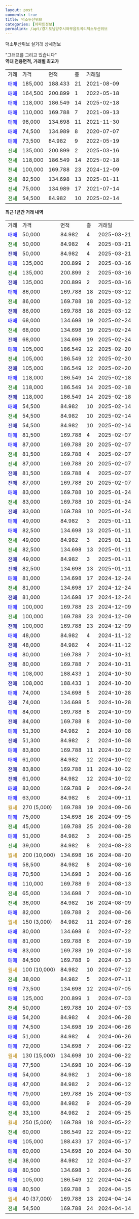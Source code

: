 ```yaml
---
layout: post
comments: true
title: 덕소두산위브
categories: [아파트정보]
permalink: /apt/경기도남양주시와부읍도곡리덕소두산위브
---
```


덕소두산위브 실거래 상세정보

<script type="text/javascript">
  google.charts.load('current', {'packages':['line', 'corechart']});
  google.charts.setOnLoadCallback(drawChart);

  function drawChart() {
    var data = new google.visualization.DataTable();
    data.addColumn('date', '거래일');
    data.addColumn('number', "매매");
    data.addColumn('number', "전세");
    data.addColumn('number', "전매");

    data.addRows([[new Date(Date.parse("2025-03-21")), 50000, null, null], [new Date(Date.parse("2025-03-21")), null, 50000, null], [new Date(Date.parse("2025-03-21")), null, null, 50000], [new Date(Date.parse("2025-03-16")), 135000, null, null], [new Date(Date.parse("2025-03-16")), null, 135000, null], [new Date(Date.parse("2025-03-16")), null, null, 135000], [new Date(Date.parse("2025-03-12")), 86000, null, null], [new Date(Date.parse("2025-03-12")), null, 86000, null], [new Date(Date.parse("2025-03-12")), null, null, 86000], [new Date(Date.parse("2025-02-24")), 68000, null, null], [new Date(Date.parse("2025-02-24")), null, 68000, null], [new Date(Date.parse("2025-02-24")), null, null, 68000], [new Date(Date.parse("2025-02-20")), 105000, null, null], [new Date(Date.parse("2025-02-20")), null, 105000, null], [new Date(Date.parse("2025-02-20")), null, null, 105000], [new Date(Date.parse("2025-02-18")), 118000, null, null], [new Date(Date.parse("2025-02-18")), null, 118000, null], [new Date(Date.parse("2025-02-18")), null, null, 118000], [new Date(Date.parse("2025-02-14")), 54500, null, null], [new Date(Date.parse("2025-02-14")), null, 54500, null], [new Date(Date.parse("2025-02-14")), null, null, 54500], [new Date(Date.parse("2025-02-07")), 81500, null, null], [new Date(Date.parse("2025-02-07")), 87000, null, null], [new Date(Date.parse("2025-02-07")), null, 81500, null], [new Date(Date.parse("2025-02-07")), null, 87000, null], [new Date(Date.parse("2025-02-07")), null, null, 81500], [new Date(Date.parse("2025-02-07")), null, null, 87000], [new Date(Date.parse("2025-01-24")), 83000, null, null], [new Date(Date.parse("2025-01-24")), null, 83000, null], [new Date(Date.parse("2025-01-24")), null, null, 83000], [new Date(Date.parse("2025-01-11")), 49000, null, null], [new Date(Date.parse("2025-01-11")), 82500, null, null], [new Date(Date.parse("2025-01-11")), null, 49000, null], [new Date(Date.parse("2025-01-11")), null, 82500, null], [new Date(Date.parse("2025-01-11")), null, null, 49000], [new Date(Date.parse("2025-01-11")), null, null, 82500], [new Date(Date.parse("2024-12-24")), 81000, null, null], [new Date(Date.parse("2024-12-24")), null, 81000, null], [new Date(Date.parse("2024-12-24")), null, null, 81000], [new Date(Date.parse("2024-12-09")), 100000, null, null], [new Date(Date.parse("2024-12-09")), null, 100000, null], [new Date(Date.parse("2024-12-09")), null, null, 100000], [new Date(Date.parse("2024-11-12")), 48000, null, null], [new Date(Date.parse("2024-11-12")), null, null, 48000], [new Date(Date.parse("2024-10-31")), 80000, null, null], [new Date(Date.parse("2024-10-31")), null, null, 80000], [new Date(Date.parse("2024-10-30")), 108000, null, null], [new Date(Date.parse("2024-10-30")), null, null, 108000], [new Date(Date.parse("2024-10-28")), 74000, null, null], [new Date(Date.parse("2024-10-28")), null, null, 74000], [new Date(Date.parse("2024-10-09")), 84000, null, null], [new Date(Date.parse("2024-10-09")), null, null, 84000], [new Date(Date.parse("2024-10-08")), 51300, null, null], [new Date(Date.parse("2024-10-08")), null, null, 51300], [new Date(Date.parse("2024-10-02")), 83800, null, null], [new Date(Date.parse("2024-10-02")), 61000, null, null], [new Date(Date.parse("2024-10-02")), null, null, 83800], [new Date(Date.parse("2024-10-02")), null, null, 61000], [new Date(Date.parse("2024-09-24")), 83000, null, null], [new Date(Date.parse("2024-09-11")), 63000, null, null], [new Date(Date.parse("2024-09-06")), null, null, null], [new Date(Date.parse("2024-09-05")), 75000, null, null], [new Date(Date.parse("2024-08-28")), null, 45000, null], [new Date(Date.parse("2024-08-25")), 51000, null, null], [new Date(Date.parse("2024-08-23")), null, 39000, null], [new Date(Date.parse("2024-08-20")), null, null, null], [new Date(Date.parse("2024-08-16")), 58500, null, null], [new Date(Date.parse("2024-08-16")), 70500, null, null], [new Date(Date.parse("2024-08-13")), 110000, null, null], [new Date(Date.parse("2024-08-10")), null, 65000, null], [new Date(Date.parse("2024-08-09")), null, 36000, null], [new Date(Date.parse("2024-08-06")), 82000, null, null], [new Date(Date.parse("2024-07-26")), null, null, null], [new Date(Date.parse("2024-07-22")), 80000, null, null], [new Date(Date.parse("2024-07-19")), 81000, null, null], [new Date(Date.parse("2024-07-18")), 83000, null, null], [new Date(Date.parse("2024-07-13")), 84500, null, null], [new Date(Date.parse("2024-07-12")), null, null, null], [new Date(Date.parse("2024-07-11")), null, 38000, null], [new Date(Date.parse("2024-07-05")), 73500, null, null], [new Date(Date.parse("2024-07-03")), 125000, null, null], [new Date(Date.parse("2024-07-03")), null, 50000, null], [new Date(Date.parse("2024-06-28")), 54200, null, null], [new Date(Date.parse("2024-06-26")), 74500, null, null], [new Date(Date.parse("2024-06-26")), 51000, null, null], [new Date(Date.parse("2024-06-22")), 72000, null, null], [new Date(Date.parse("2024-06-22")), null, null, null], [new Date(Date.parse("2024-06-19")), 77500, null, null], [new Date(Date.parse("2024-06-18")), 54000, null, null], [new Date(Date.parse("2024-06-12")), 47000, null, null], [new Date(Date.parse("2024-06-03")), 79000, null, null], [new Date(Date.parse("2024-05-29")), 63000, null, null], [new Date(Date.parse("2024-05-25")), null, 33100, null], [new Date(Date.parse("2024-05-22")), null, null, null], [new Date(Date.parse("2024-05-22")), null, 60000, null], [new Date(Date.parse("2024-05-17")), 105000, null, null], [new Date(Date.parse("2024-04-30")), 60000, null, null], [new Date(Date.parse("2024-04-27")), null, 38000, null], [new Date(Date.parse("2024-04-26")), 80500, null, null], [new Date(Date.parse("2024-04-24")), 105000, null, null], [new Date(Date.parse("2024-04-15")), 80500, null, null], [new Date(Date.parse("2024-04-14")), null, null, null], [new Date(Date.parse("2024-04-14")), null, 54500, null]]);

    var options = {
      hAxis: {
        format: 'yyyy/MM/dd'
      },    
      lineWidth: 0,
      pointsVisible: true,    
      title: '최근 1년간 유형별 실거래가 분포',
      legend: { position: 'bottom' }
    };

    var formatter = new google.visualization.NumberFormat({pattern:'###,###'} );
    formatter.format(data, 1);
    formatter.format(data, 2);
    
    setTimeout(function() {
        var chart = new google.visualization.LineChart(document.getElementById('columnchart_material'));
        chart.draw(data, (options));
        document.getElementById('loading').style.display = 'none';
    }, 200);
  }
</script>


<div id="loading" style="z-index:20; display: block; margin-left: 0px">"그래프를 그리고 있습니다"</div>
<div id="columnchart_material" style="width: 95%; margin-left: 0px; display: block"></div>
<!-- contents start -->
<b>역대 전용면적, 거래별 최고가</b>
<table class="sortable">
    <tr>
      <td>거래</td>
      <td>가격</td>
      <td>면적</td>
      <td>층</td>
      <td>거래일</td>
    </tr>
        <tr>
          <td><a style="color: blue">매매</a></td>
          <td>185,000</td>
          <td>188.433</td>
          <td>21</td>
          <td>2021-08-09</td>
        </tr>            <tr>
          <td><a style="color: blue">매매</a></td>
          <td>164,500</td>
          <td>200.899</td>
          <td>1</td>
          <td>2022-05-18</td>
        </tr>            <tr>
          <td><a style="color: blue">매매</a></td>
          <td>118,000</td>
          <td>186.549</td>
          <td>14</td>
          <td>2025-02-18</td>
        </tr>            <tr>
          <td><a style="color: blue">매매</a></td>
          <td>110,000</td>
          <td>169.788</td>
          <td>7</td>
          <td>2021-09-13</td>
        </tr>            <tr>
          <td><a style="color: blue">매매</a></td>
          <td>98,000</td>
          <td>134.698</td>
          <td>11</td>
          <td>2021-11-30</td>
        </tr>            <tr>
          <td><a style="color: blue">매매</a></td>
          <td>74,500</td>
          <td>134.989</td>
          <td>8</td>
          <td>2020-07-07</td>
        </tr>            <tr>
          <td><a style="color: blue">매매</a></td>
          <td>73,500</td>
          <td>84.982</td>
          <td>9</td>
          <td>2022-05-19</td>
        </tr>        
        <tr>
              <td><a style="color: darkgreen">전세</a></td>
              <td>135,000</td>
              <td>200.899</td>
              <td>2</td>
              <td>2025-03-16</td>
            </tr>            <tr>
              <td><a style="color: darkgreen">전세</a></td>
              <td>118,000</td>
              <td>186.549</td>
              <td>14</td>
              <td>2025-02-18</td>
            </tr>            <tr>
              <td><a style="color: darkgreen">전세</a></td>
              <td>100,000</td>
              <td>169.788</td>
              <td>23</td>
              <td>2024-12-09</td>
            </tr>            <tr>
              <td><a style="color: darkgreen">전세</a></td>
              <td>82,500</td>
              <td>134.698</td>
              <td>13</td>
              <td>2025-01-11</td>
            </tr>            <tr>
              <td><a style="color: darkgreen">전세</a></td>
              <td>75,000</td>
              <td>134.989</td>
              <td>17</td>
              <td>2021-07-14</td>
            </tr>            <tr>
              <td><a style="color: darkgreen">전세</a></td>
              <td>54,500</td>
              <td>84.982</td>
              <td>10</td>
              <td>2025-02-14</td>
            </tr>        
    
</table>

<b>최근 1년간 거래 내역</b>

<table class="sortable">
    <tr>
      <td>거래</td>
      <td>가격</td>
      <td>면적</td>
      <td>층</td>
      <td>거래일</td>
    </tr>
    <tr>
      <td><a style="color: blue">매매</a></td>
      <td>50,000</td>
      <td>84.982</td>
      <td>4</td>
      <td>2025-03-21</td>
    </tr>          <tr>
      <td><a style="color: darkgreen">전세</a></td>
      <td>50,000</td>
      <td>84.982</td>
      <td>4</td>
      <td>2025-03-21</td>
    </tr>          <tr>
      <td><a style="color: darkblue">전매</a></td>
      <td>50,000</td>
      <td>84.982</td>
      <td>4</td>
      <td>2025-03-21</td>
    </tr>          <tr>
      <td><a style="color: blue">매매</a></td>
      <td>135,000</td>
      <td>200.899</td>
      <td>2</td>
      <td>2025-03-16</td>
    </tr>          <tr>
      <td><a style="color: darkgreen">전세</a></td>
      <td>135,000</td>
      <td>200.899</td>
      <td>2</td>
      <td>2025-03-16</td>
    </tr>          <tr>
      <td><a style="color: darkblue">전매</a></td>
      <td>135,000</td>
      <td>200.899</td>
      <td>2</td>
      <td>2025-03-16</td>
    </tr>          <tr>
      <td><a style="color: blue">매매</a></td>
      <td>86,000</td>
      <td>169.788</td>
      <td>18</td>
      <td>2025-03-12</td>
    </tr>          <tr>
      <td><a style="color: darkgreen">전세</a></td>
      <td>86,000</td>
      <td>169.788</td>
      <td>18</td>
      <td>2025-03-12</td>
    </tr>          <tr>
      <td><a style="color: darkblue">전매</a></td>
      <td>86,000</td>
      <td>169.788</td>
      <td>18</td>
      <td>2025-03-12</td>
    </tr>          <tr>
      <td><a style="color: blue">매매</a></td>
      <td>68,000</td>
      <td>134.698</td>
      <td>19</td>
      <td>2025-02-24</td>
    </tr>          <tr>
      <td><a style="color: darkgreen">전세</a></td>
      <td>68,000</td>
      <td>134.698</td>
      <td>19</td>
      <td>2025-02-24</td>
    </tr>          <tr>
      <td><a style="color: darkblue">전매</a></td>
      <td>68,000</td>
      <td>134.698</td>
      <td>19</td>
      <td>2025-02-24</td>
    </tr>          <tr>
      <td><a style="color: blue">매매</a></td>
      <td>105,000</td>
      <td>186.549</td>
      <td>12</td>
      <td>2025-02-20</td>
    </tr>          <tr>
      <td><a style="color: darkgreen">전세</a></td>
      <td>105,000</td>
      <td>186.549</td>
      <td>12</td>
      <td>2025-02-20</td>
    </tr>          <tr>
      <td><a style="color: darkblue">전매</a></td>
      <td>105,000</td>
      <td>186.549</td>
      <td>12</td>
      <td>2025-02-20</td>
    </tr>          <tr>
      <td><a style="color: blue">매매</a></td>
      <td>118,000</td>
      <td>186.549</td>
      <td>14</td>
      <td>2025-02-18</td>
    </tr>          <tr>
      <td><a style="color: darkgreen">전세</a></td>
      <td>118,000</td>
      <td>186.549</td>
      <td>14</td>
      <td>2025-02-18</td>
    </tr>          <tr>
      <td><a style="color: darkblue">전매</a></td>
      <td>118,000</td>
      <td>186.549</td>
      <td>14</td>
      <td>2025-02-18</td>
    </tr>          <tr>
      <td><a style="color: blue">매매</a></td>
      <td>54,500</td>
      <td>84.982</td>
      <td>10</td>
      <td>2025-02-14</td>
    </tr>          <tr>
      <td><a style="color: darkgreen">전세</a></td>
      <td>54,500</td>
      <td>84.982</td>
      <td>10</td>
      <td>2025-02-14</td>
    </tr>          <tr>
      <td><a style="color: darkblue">전매</a></td>
      <td>54,500</td>
      <td>84.982</td>
      <td>10</td>
      <td>2025-02-14</td>
    </tr>          <tr>
      <td><a style="color: blue">매매</a></td>
      <td>81,500</td>
      <td>169.788</td>
      <td>4</td>
      <td>2025-02-07</td>
    </tr>          <tr>
      <td><a style="color: blue">매매</a></td>
      <td>87,000</td>
      <td>169.788</td>
      <td>20</td>
      <td>2025-02-07</td>
    </tr>          <tr>
      <td><a style="color: darkgreen">전세</a></td>
      <td>81,500</td>
      <td>169.788</td>
      <td>4</td>
      <td>2025-02-07</td>
    </tr>          <tr>
      <td><a style="color: darkgreen">전세</a></td>
      <td>87,000</td>
      <td>169.788</td>
      <td>20</td>
      <td>2025-02-07</td>
    </tr>          <tr>
      <td><a style="color: darkblue">전매</a></td>
      <td>81,500</td>
      <td>169.788</td>
      <td>4</td>
      <td>2025-02-07</td>
    </tr>          <tr>
      <td><a style="color: darkblue">전매</a></td>
      <td>87,000</td>
      <td>169.788</td>
      <td>20</td>
      <td>2025-02-07</td>
    </tr>          <tr>
      <td><a style="color: blue">매매</a></td>
      <td>83,000</td>
      <td>169.788</td>
      <td>10</td>
      <td>2025-01-24</td>
    </tr>          <tr>
      <td><a style="color: darkgreen">전세</a></td>
      <td>83,000</td>
      <td>169.788</td>
      <td>10</td>
      <td>2025-01-24</td>
    </tr>          <tr>
      <td><a style="color: darkblue">전매</a></td>
      <td>83,000</td>
      <td>169.788</td>
      <td>10</td>
      <td>2025-01-24</td>
    </tr>          <tr>
      <td><a style="color: blue">매매</a></td>
      <td>49,000</td>
      <td>84.982</td>
      <td>3</td>
      <td>2025-01-11</td>
    </tr>          <tr>
      <td><a style="color: blue">매매</a></td>
      <td>82,500</td>
      <td>134.698</td>
      <td>13</td>
      <td>2025-01-11</td>
    </tr>          <tr>
      <td><a style="color: darkgreen">전세</a></td>
      <td>49,000</td>
      <td>84.982</td>
      <td>3</td>
      <td>2025-01-11</td>
    </tr>          <tr>
      <td><a style="color: darkgreen">전세</a></td>
      <td>82,500</td>
      <td>134.698</td>
      <td>13</td>
      <td>2025-01-11</td>
    </tr>          <tr>
      <td><a style="color: darkblue">전매</a></td>
      <td>49,000</td>
      <td>84.982</td>
      <td>3</td>
      <td>2025-01-11</td>
    </tr>          <tr>
      <td><a style="color: darkblue">전매</a></td>
      <td>82,500</td>
      <td>134.698</td>
      <td>13</td>
      <td>2025-01-11</td>
    </tr>          <tr>
      <td><a style="color: blue">매매</a></td>
      <td>81,000</td>
      <td>134.698</td>
      <td>17</td>
      <td>2024-12-24</td>
    </tr>          <tr>
      <td><a style="color: darkgreen">전세</a></td>
      <td>81,000</td>
      <td>134.698</td>
      <td>17</td>
      <td>2024-12-24</td>
    </tr>          <tr>
      <td><a style="color: darkblue">전매</a></td>
      <td>81,000</td>
      <td>134.698</td>
      <td>17</td>
      <td>2024-12-24</td>
    </tr>          <tr>
      <td><a style="color: blue">매매</a></td>
      <td>100,000</td>
      <td>169.788</td>
      <td>23</td>
      <td>2024-12-09</td>
    </tr>          <tr>
      <td><a style="color: darkgreen">전세</a></td>
      <td>100,000</td>
      <td>169.788</td>
      <td>23</td>
      <td>2024-12-09</td>
    </tr>          <tr>
      <td><a style="color: darkblue">전매</a></td>
      <td>100,000</td>
      <td>169.788</td>
      <td>23</td>
      <td>2024-12-09</td>
    </tr>          <tr>
      <td><a style="color: blue">매매</a></td>
      <td>48,000</td>
      <td>84.982</td>
      <td>4</td>
      <td>2024-11-12</td>
    </tr>          <tr>
      <td><a style="color: darkblue">전매</a></td>
      <td>48,000</td>
      <td>84.982</td>
      <td>4</td>
      <td>2024-11-12</td>
    </tr>          <tr>
      <td><a style="color: blue">매매</a></td>
      <td>80,000</td>
      <td>169.788</td>
      <td>7</td>
      <td>2024-10-31</td>
    </tr>          <tr>
      <td><a style="color: darkblue">전매</a></td>
      <td>80,000</td>
      <td>169.788</td>
      <td>7</td>
      <td>2024-10-31</td>
    </tr>          <tr>
      <td><a style="color: blue">매매</a></td>
      <td>108,000</td>
      <td>188.433</td>
      <td>1</td>
      <td>2024-10-30</td>
    </tr>          <tr>
      <td><a style="color: darkblue">전매</a></td>
      <td>108,000</td>
      <td>188.433</td>
      <td>1</td>
      <td>2024-10-30</td>
    </tr>          <tr>
      <td><a style="color: blue">매매</a></td>
      <td>74,000</td>
      <td>134.698</td>
      <td>5</td>
      <td>2024-10-28</td>
    </tr>          <tr>
      <td><a style="color: darkblue">전매</a></td>
      <td>74,000</td>
      <td>134.698</td>
      <td>5</td>
      <td>2024-10-28</td>
    </tr>          <tr>
      <td><a style="color: blue">매매</a></td>
      <td>84,000</td>
      <td>169.788</td>
      <td>8</td>
      <td>2024-10-09</td>
    </tr>          <tr>
      <td><a style="color: darkblue">전매</a></td>
      <td>84,000</td>
      <td>169.788</td>
      <td>8</td>
      <td>2024-10-09</td>
    </tr>          <tr>
      <td><a style="color: blue">매매</a></td>
      <td>51,300</td>
      <td>84.982</td>
      <td>2</td>
      <td>2024-10-08</td>
    </tr>          <tr>
      <td><a style="color: darkblue">전매</a></td>
      <td>51,300</td>
      <td>84.982</td>
      <td>2</td>
      <td>2024-10-08</td>
    </tr>          <tr>
      <td><a style="color: blue">매매</a></td>
      <td>83,800</td>
      <td>169.788</td>
      <td>11</td>
      <td>2024-10-02</td>
    </tr>          <tr>
      <td><a style="color: blue">매매</a></td>
      <td>61,000</td>
      <td>84.982</td>
      <td>12</td>
      <td>2024-10-02</td>
    </tr>          <tr>
      <td><a style="color: darkblue">전매</a></td>
      <td>83,800</td>
      <td>169.788</td>
      <td>11</td>
      <td>2024-10-02</td>
    </tr>          <tr>
      <td><a style="color: darkblue">전매</a></td>
      <td>61,000</td>
      <td>84.982</td>
      <td>12</td>
      <td>2024-10-02</td>
    </tr>          <tr>
      <td><a style="color: blue">매매</a></td>
      <td>83,000</td>
      <td>169.788</td>
      <td>9</td>
      <td>2024-09-24</td>
    </tr>          <tr>
      <td><a style="color: blue">매매</a></td>
      <td>63,000</td>
      <td>84.982</td>
      <td>6</td>
      <td>2024-09-11</td>
    </tr>          <tr>
      <td><a style="color: darkgoldenrod">월세</a></td>
      <td>270 (5,000)</td>
      <td>169.788</td>
      <td>19</td>
      <td>2024-09-06</td>
    </tr>          <tr>
      <td><a style="color: blue">매매</a></td>
      <td>75,000</td>
      <td>134.698</td>
      <td>16</td>
      <td>2024-09-05</td>
    </tr>          <tr>
      <td><a style="color: darkgreen">전세</a></td>
      <td>45,000</td>
      <td>169.788</td>
      <td>25</td>
      <td>2024-08-28</td>
    </tr>          <tr>
      <td><a style="color: blue">매매</a></td>
      <td>51,000</td>
      <td>84.982</td>
      <td>3</td>
      <td>2024-08-25</td>
    </tr>          <tr>
      <td><a style="color: darkgreen">전세</a></td>
      <td>39,000</td>
      <td>84.982</td>
      <td>8</td>
      <td>2024-08-23</td>
    </tr>          <tr>
      <td><a style="color: darkgoldenrod">월세</a></td>
      <td>200 (10,000)</td>
      <td>134.698</td>
      <td>16</td>
      <td>2024-08-20</td>
    </tr>          <tr>
      <td><a style="color: blue">매매</a></td>
      <td>58,500</td>
      <td>84.982</td>
      <td>8</td>
      <td>2024-08-16</td>
    </tr>          <tr>
      <td><a style="color: blue">매매</a></td>
      <td>70,500</td>
      <td>134.698</td>
      <td>3</td>
      <td>2024-08-16</td>
    </tr>          <tr>
      <td><a style="color: blue">매매</a></td>
      <td>110,000</td>
      <td>169.788</td>
      <td>9</td>
      <td>2024-08-13</td>
    </tr>          <tr>
      <td><a style="color: darkgreen">전세</a></td>
      <td>65,000</td>
      <td>134.698</td>
      <td>7</td>
      <td>2024-08-10</td>
    </tr>          <tr>
      <td><a style="color: darkgreen">전세</a></td>
      <td>36,000</td>
      <td>84.982</td>
      <td>16</td>
      <td>2024-08-09</td>
    </tr>          <tr>
      <td><a style="color: blue">매매</a></td>
      <td>82,000</td>
      <td>169.788</td>
      <td>2</td>
      <td>2024-08-06</td>
    </tr>          <tr>
      <td><a style="color: darkgoldenrod">월세</a></td>
      <td>150 (3,000)</td>
      <td>84.982</td>
      <td>11</td>
      <td>2024-07-26</td>
    </tr>          <tr>
      <td><a style="color: blue">매매</a></td>
      <td>80,000</td>
      <td>134.698</td>
      <td>6</td>
      <td>2024-07-22</td>
    </tr>          <tr>
      <td><a style="color: blue">매매</a></td>
      <td>81,000</td>
      <td>169.788</td>
      <td>6</td>
      <td>2024-07-19</td>
    </tr>          <tr>
      <td><a style="color: blue">매매</a></td>
      <td>83,000</td>
      <td>169.788</td>
      <td>19</td>
      <td>2024-07-18</td>
    </tr>          <tr>
      <td><a style="color: blue">매매</a></td>
      <td>84,500</td>
      <td>169.788</td>
      <td>9</td>
      <td>2024-07-13</td>
    </tr>          <tr>
      <td><a style="color: darkgoldenrod">월세</a></td>
      <td>100 (10,000)</td>
      <td>84.982</td>
      <td>10</td>
      <td>2024-07-12</td>
    </tr>          <tr>
      <td><a style="color: darkgreen">전세</a></td>
      <td>38,000</td>
      <td>84.982</td>
      <td>5</td>
      <td>2024-07-11</td>
    </tr>          <tr>
      <td><a style="color: blue">매매</a></td>
      <td>73,500</td>
      <td>134.698</td>
      <td>12</td>
      <td>2024-07-05</td>
    </tr>          <tr>
      <td><a style="color: blue">매매</a></td>
      <td>125,000</td>
      <td>200.899</td>
      <td>1</td>
      <td>2024-07-03</td>
    </tr>          <tr>
      <td><a style="color: darkgreen">전세</a></td>
      <td>50,000</td>
      <td>169.788</td>
      <td>10</td>
      <td>2024-07-03</td>
    </tr>          <tr>
      <td><a style="color: blue">매매</a></td>
      <td>54,200</td>
      <td>84.982</td>
      <td>4</td>
      <td>2024-06-28</td>
    </tr>          <tr>
      <td><a style="color: blue">매매</a></td>
      <td>74,500</td>
      <td>134.698</td>
      <td>19</td>
      <td>2024-06-26</td>
    </tr>          <tr>
      <td><a style="color: blue">매매</a></td>
      <td>51,000</td>
      <td>84.982</td>
      <td>4</td>
      <td>2024-06-26</td>
    </tr>          <tr>
      <td><a style="color: blue">매매</a></td>
      <td>72,000</td>
      <td>134.698</td>
      <td>7</td>
      <td>2024-06-22</td>
    </tr>          <tr>
      <td><a style="color: darkgoldenrod">월세</a></td>
      <td>130 (15,000)</td>
      <td>134.698</td>
      <td>10</td>
      <td>2024-06-22</td>
    </tr>          <tr>
      <td><a style="color: blue">매매</a></td>
      <td>77,500</td>
      <td>134.698</td>
      <td>10</td>
      <td>2024-06-19</td>
    </tr>          <tr>
      <td><a style="color: blue">매매</a></td>
      <td>54,000</td>
      <td>84.982</td>
      <td>1</td>
      <td>2024-06-18</td>
    </tr>          <tr>
      <td><a style="color: blue">매매</a></td>
      <td>47,000</td>
      <td>84.982</td>
      <td>2</td>
      <td>2024-06-12</td>
    </tr>          <tr>
      <td><a style="color: blue">매매</a></td>
      <td>79,000</td>
      <td>169.788</td>
      <td>15</td>
      <td>2024-06-03</td>
    </tr>          <tr>
      <td><a style="color: blue">매매</a></td>
      <td>63,000</td>
      <td>84.982</td>
      <td>9</td>
      <td>2024-05-29</td>
    </tr>          <tr>
      <td><a style="color: darkgreen">전세</a></td>
      <td>33,100</td>
      <td>84.982</td>
      <td>2</td>
      <td>2024-05-25</td>
    </tr>          <tr>
      <td><a style="color: darkgoldenrod">월세</a></td>
      <td>250 (5,000)</td>
      <td>169.788</td>
      <td>18</td>
      <td>2024-05-22</td>
    </tr>          <tr>
      <td><a style="color: darkgreen">전세</a></td>
      <td>60,000</td>
      <td>186.549</td>
      <td>22</td>
      <td>2024-05-22</td>
    </tr>          <tr>
      <td><a style="color: blue">매매</a></td>
      <td>105,000</td>
      <td>188.433</td>
      <td>17</td>
      <td>2024-05-17</td>
    </tr>          <tr>
      <td><a style="color: blue">매매</a></td>
      <td>60,000</td>
      <td>134.698</td>
      <td>20</td>
      <td>2024-04-30</td>
    </tr>          <tr>
      <td><a style="color: darkgreen">전세</a></td>
      <td>38,000</td>
      <td>84.982</td>
      <td>12</td>
      <td>2024-04-27</td>
    </tr>          <tr>
      <td><a style="color: blue">매매</a></td>
      <td>80,500</td>
      <td>134.698</td>
      <td>3</td>
      <td>2024-04-26</td>
    </tr>          <tr>
      <td><a style="color: blue">매매</a></td>
      <td>105,000</td>
      <td>186.549</td>
      <td>12</td>
      <td>2024-04-24</td>
    </tr>          <tr>
      <td><a style="color: blue">매매</a></td>
      <td>80,500</td>
      <td>169.788</td>
      <td>3</td>
      <td>2024-04-15</td>
    </tr>          <tr>
      <td><a style="color: darkgoldenrod">월세</a></td>
      <td>40 (37,000)</td>
      <td>169.788</td>
      <td>13</td>
      <td>2024-04-14</td>
    </tr>          <tr>
      <td><a style="color: darkgreen">전세</a></td>
      <td>54,500</td>
      <td>169.788</td>
      <td>24</td>
      <td>2024-04-14</td>
    </tr>      </table>
<!-- contents end -->    


